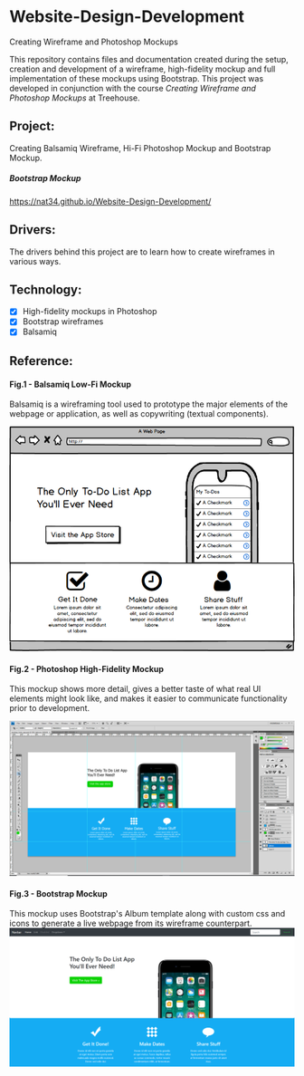 # Website-Design-Development
Creating Wireframe and Photoshop Mockups

This repository contains files and documentation created during the setup, creation and development of a wireframe, high-fidelity mockup and full implementation of these mockups using Bootstrap.  This project was developed in conjunction with the course *Creating Wireframe and Photoshop Mockups* at Treehouse.

## Project: 
Creating Balsamiq Wireframe, Hi-Fi Photoshop Mockup and Bootstrap Mockup.

##### Bootstrap Mockup
https://nat34.github.io/Website-Design-Development/

## Drivers: 
The drivers behind this project are to learn how to create wireframes in various ways.

## Technology:
- [x] High-fidelity mockups in Photoshop
- [x] Bootstrap wireframes
- [x] Balsamiq

## Reference:

#### Fig.1 - Balsamiq Low-Fi Mockup
Balsamiq is a wireframing tool used to prototype the major elements of the webpage or application, as well as copywriting (textual components).

![alt text](https://github.com/Nat34/Website-Design-Development/blob/master/images/Balsamiq_mockup_ToDoApp.png "Fig.1")

#### Fig.2 - Photoshop High-Fidelity Mockup
This mockup shows more detail, gives a better taste of what real UI elements might look like, and makes it easier to communicate functionality prior to development.

![alt text](https://github.com/Nat34/Website-Design-Development/blob/master/images/hi_fi_mockup.png "Fig.2")

#### Fig.3 - Bootstrap Mockup
This mockup uses Bootstrap's Album template along with custom css and icons to generate a live webpage from its wireframe counterpart.
![alt text](https://github.com/Nat34/Website-Design-Development/blob/master/images/bootstrap_mockup.png "Fig.3")

 

